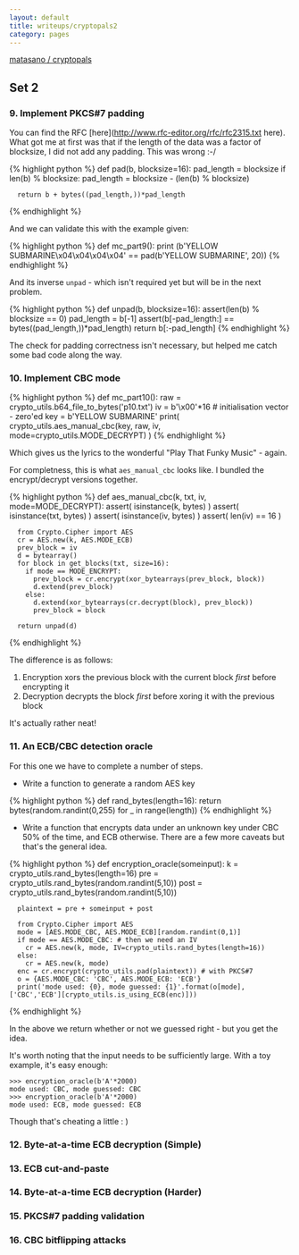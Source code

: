 ```yaml
---
layout: default
title: writeups/cryptopals2
category: pages
---
```


[matasano / cryptopals](http://www.cryptopals.com)

## Set 2 ##

### 9. Implement PKCS#7 padding ###

You can find the RFC [here](http://www.rfc-editor.org/rfc/rfc2315.txt here). What got me at first was that if the length of the data was a factor of blocksize, I did not add any padding. This was wrong :-/

{% highlight python %}
    def pad(b, blocksize=16):
      pad_length = blocksize
      if len(b) % blocksize:
        pad_length = blocksize - (len(b) % blocksize)
        
      return b + bytes((pad_length,))*pad_length
{% endhighlight %}

And we can validate this with the example given:

{% highlight python %}
    def mc_part9():
      print (b'YELLOW SUBMARINE\x04\x04\x04\x04' == pad(b'YELLOW SUBMARINE', 20))
{% endhighlight %}

And its inverse `unpad` - which isn't required yet but will be in the next problem.

{% highlight python %}
    def unpad(b, blocksize=16):
      assert(len(b) % blocksize == 0)
      pad_length = b[-1]
      assert(b[-pad_length:] == bytes((pad_length,))*pad_length)
      return b[:-pad_length]
{% endhighlight %}

The check for padding correctness isn't necessary, but helped me catch some bad code along the way.

### 10. Implement CBC mode ###

{% highlight python %}
    def mc_part10():
      raw = crypto_utils.b64_file_to_bytes('p10.txt')
      iv = b'\x00'*16 # initialisation vector - zero'ed
      key = b'YELLOW SUBMARINE'
      print( crypto_utils.aes_manual_cbc(key, raw, iv, mode=crypto_utils.MODE_DECRYPT) )
{% endhighlight %}

Which gives us the lyrics to the wonderful "Play That Funky Music" - again.

For completness, this is what `aes_manual_cbc` looks like. I bundled the encrypt/decrypt versions together.

{% highlight python %}
    def aes_manual_cbc(k, txt, iv, mode=MODE_DECRYPT):
      assert( isinstance(k, bytes) )
      assert( isinstance(txt, bytes) )
      assert( isinstance(iv, bytes) )
      assert( len(iv) == 16 )
      
      from Crypto.Cipher import AES
      cr = AES.new(k, AES.MODE_ECB)
      prev_block = iv
      d = bytearray()
      for block in get_blocks(txt, size=16):
        if mode == MODE_ENCRYPT:
          prev_block = cr.encrypt(xor_bytearrays(prev_block, block))
          d.extend(prev_block)
        else:
          d.extend(xor_bytearrays(cr.decrypt(block), prev_block))
          prev_block = block
    
      return unpad(d)
{% endhighlight %}

The difference is as follows:
   1. Encryption xors the previous block with the current block *first* before encrypting it
   2. Decryption decrypts the block *first* before xoring it with the previous block

It's actually rather neat!

### 11. An ECB/CBC detection oracle ###

For this one we have to complete a number of steps.

   * Write a function to generate a random AES key

{% highlight python %}
    def rand_bytes(length=16):
      return bytes(random.randint(0,255) for _ in range(length))
{% endhighlight %}

   * Write a function that encrypts data under an unknown key under CBC 50% of the time, and ECB otherwise. There are a few more caveats but that's the general idea.

{% highlight python %}
    def encryption_oracle(someinput):
      k = crypto_utils.rand_bytes(length=16)
      pre = crypto_utils.rand_bytes(random.randint(5,10))
      post = crypto_utils.rand_bytes(random.randint(5,10))
      
      plaintext = pre + someinput + post
    
      from Crypto.Cipher import AES
      mode = [AES.MODE_CBC, AES.MODE_ECB][random.randint(0,1)]
      if mode == AES.MODE_CBC: # then we need an IV
        cr = AES.new(k, mode, IV=crypto_utils.rand_bytes(length=16))
      else:
        cr = AES.new(k, mode)
      enc = cr.encrypt(crypto_utils.pad(plaintext)) # with PKCS#7
      o = {AES.MODE_CBC: 'CBC', AES.MODE_ECB: 'ECB'}
      print('mode used: {0}, mode guessed: {1}'.format(o[mode],['CBC','ECB'][crypto_utils.is_using_ECB(enc)]))
{% endhighlight %}

In the above we return whether or not we guessed right - but you get the idea.

It's worth noting that the input needs to be sufficiently large. With a toy example, it's easy enough:

    >>> encryption_oracle(b'A'*2000)
    mode used: CBC, mode guessed: CBC
    >>> encryption_oracle(b'A'*2000)
    mode used: ECB, mode guessed: ECB

Though that's cheating a little : )

### 12. Byte-at-a-time ECB decryption (Simple) ###

### 13. ECB cut-and-paste ###

### 14. Byte-at-a-time ECB decryption (Harder) ###

### 15. PKCS#7 padding validation ###

### 16. CBC bitflipping attacks ###
